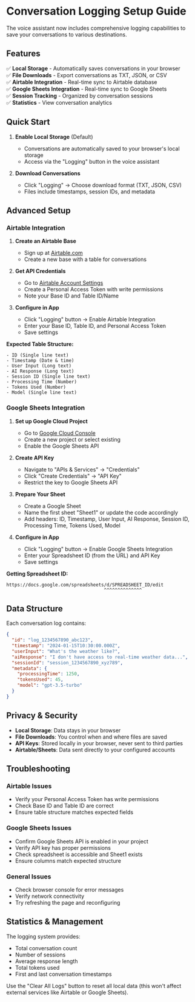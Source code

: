 # Conversation Logging Setup Guide

The voice assistant now includes comprehensive logging capabilities to save your conversations to various destinations.

## Features

✅ **Local Storage** - Automatically saves conversations in your browser  
✅ **File Downloads** - Export conversations as TXT, JSON, or CSV  
✅ **Airtable Integration** - Real-time sync to Airtable database  
✅ **Google Sheets Integration** - Real-time sync to Google Sheets  
✅ **Session Tracking** - Organized by conversation sessions  
✅ **Statistics** - View conversation analytics  

## Quick Start

1. **Enable Local Storage** (Default)
   - Conversations are automatically saved to your browser's local storage
   - Access via the "Logging" button in the voice assistant

2. **Download Conversations**
   - Click "Logging" → Choose download format (TXT, JSON, CSV)
   - Files include timestamps, session IDs, and metadata

## Advanced Setup

### Airtable Integration

1. **Create an Airtable Base**
   - Sign up at [Airtable.com](https://airtable.com)
   - Create a new base with a table for conversations

2. **Get API Credentials**
   - Go to [Airtable Account Settings](https://airtable.com/account)
   - Create a Personal Access Token with write permissions
   - Note your Base ID and Table ID/Name

3. **Configure in App**
   - Click "Logging" button → Enable Airtable Integration
   - Enter your Base ID, Table ID, and Personal Access Token
   - Save settings

**Expected Table Structure:**
```
- ID (Single line text)
- Timestamp (Date & time)
- User Input (Long text)
- AI Response (Long text)
- Session ID (Single line text)
- Processing Time (Number)
- Tokens Used (Number)
- Model (Single line text)
```

### Google Sheets Integration

1. **Set up Google Cloud Project**
   - Go to [Google Cloud Console](https://console.cloud.google.com)
   - Create a new project or select existing
   - Enable the Google Sheets API

2. **Create API Key**
   - Navigate to "APIs & Services" → "Credentials"
   - Click "Create Credentials" → "API Key"
   - Restrict the key to Google Sheets API

3. **Prepare Your Sheet**
   - Create a Google Sheet
   - Name the first sheet "Sheet1" or update the code accordingly
   - Add headers: ID, Timestamp, User Input, AI Response, Session ID, Processing Time, Tokens Used, Model

4. **Configure in App**
   - Click "Logging" button → Enable Google Sheets Integration
   - Enter your Spreadsheet ID (from the URL) and API Key
   - Save settings

**Getting Spreadsheet ID:**
```
https://docs.google.com/spreadsheets/d/SPREADSHEET_ID/edit
                                    ^^^^^^^^^^^^^^
```

## Data Structure

Each conversation log contains:

```json
{
  "id": "log_1234567890_abc123",
  "timestamp": "2024-01-15T10:30:00.000Z",
  "userInput": "What's the weather like?",
  "aiResponse": "I don't have access to real-time weather data...",
  "sessionId": "session_1234567890_xyz789",
  "metadata": {
    "processingTime": 1250,
    "tokensUsed": 45,
    "model": "gpt-3.5-turbo"
  }
}
```

## Privacy & Security

- **Local Storage**: Data stays in your browser
- **File Downloads**: You control when and where files are saved
- **API Keys**: Stored locally in your browser, never sent to third parties
- **Airtable/Sheets**: Data sent directly to your configured accounts

## Troubleshooting

### Airtable Issues
- Verify your Personal Access Token has write permissions
- Check Base ID and Table ID are correct
- Ensure table structure matches expected fields

### Google Sheets Issues
- Confirm Google Sheets API is enabled in your project
- Verify API key has proper permissions
- Check spreadsheet is accessible and Sheet1 exists
- Ensure columns match expected structure

### General Issues
- Check browser console for error messages
- Verify network connectivity
- Try refreshing the page and reconfiguring

## Statistics & Management

The logging system provides:
- Total conversation count
- Number of sessions
- Average response length
- Total tokens used
- First and last conversation timestamps

Use the "Clear All Logs" button to reset all local data (this won't affect external services like Airtable or Google Sheets). 